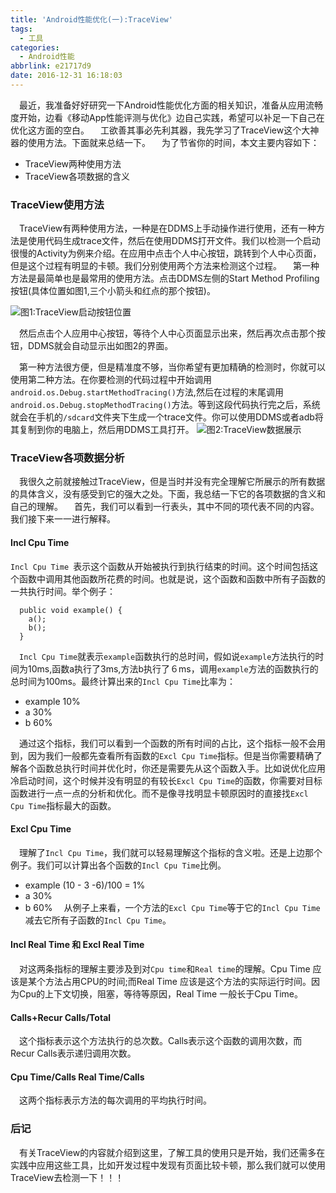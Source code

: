 ```yaml
---
title: 'Android性能优化(一):TraceView'
tags:
  - 工具
categories:
  - Android性能
abbrlink: e21717d9
date: 2016-12-31 16:18:03
---
```



&emsp;最近，我准备好好研究一下Android性能优化方面的相关知识，准备从应用流畅度开始，边看《移动App性能评测与优化》边自己实践，希望可以补足一下自己在优化这方面的空白。
&emsp;工欲善其事必先利其器，我先学习了TraceView这个大神器的使用方法。下面就来总结一下。
&emsp;为了节省你的时间，本文主要内容如下：
- TraceView两种使用方法
- TraceView各项数据的含义

### TraceView使用方法
&emsp;TraceView有两种使用方法，一种是在DDMS上手动操作进行使用，还有一种方法是使用代码生成trace文件，然后在使用DDMS打开文件。我们以检测一个启动很慢的Activity为例来介绍。在应用中点击个人中心按钮，跳转到个人中心页面，但是这个过程有明显的卡顿。我们分别使用两个方法来检测这个过程。
&emsp;第一种方法是最简单也是最常用的使用方法。点击DDMS左侧的Start Method Profiling按钮(具体位置如图1,三个小箭头和红点的那个按钮)。

![图1:TraceView启动按钮位置](http://7xrxif.com1.z0.glb.clouddn.com/20161231-tools-TraceView.png)

&emsp;然后点击个人应用中心按钮，等待个人中心页面显示出来，然后再次点击那个按钮，DDMS就会自动显示出如图2的界面。

&emsp;第一种方法很方便，但是精准度不够，当你希望有更加精确的检测时，你就可以使用第二种方法。在你要检测的代码过程中开始调用`android.os.Debug.startMethodTracing()`方法,然后在过程的末尾调用`android.os.Debug.stopMethodTracing()`方法。等到这段代码执行完之后，系统就会在手机的`/sdcard`文件夹下生成一个trace文件。你可以使用DDMS或者adb将其复制到你的电脑上，然后用DDMS工具打开。
![图2:TraceView数据展示](http://7xrxif.com1.z0.glb.clouddn.com/20161231-tools-data.png)

### TraceView各项数据分析
&emsp;我很久之前就接触过TraceView，但是当时并没有完全理解它所展示的所有数据的具体含义，没有感受到它的强大之处。下面，我总结一下它的各项数据的含义和自己的理解。
&emsp;首先，我们可以看到一行表头，其中不同的项代表不同的内容。我们接下来一一进行解释。

#### Incl Cpu Time
`Incl Cpu Time `表示这个函数从开始被执行到执行结束的时间。这个时间包括这个函数中调用其他函数所花费的时间。也就是说，这个函数和函数中所有子函数的一共执行时间。举个例子：
```
  public void example() {
    a();
    b();
  }
```
&emsp;`Incl Cpu Time`就表示`example`函数执行的总时间，假如说`example`方法执行的时间为10ms,函数a执行了3ms,方法b执行了６ms，调用`example`方法的函数执行的总时间为100ms。最终计算出来的`Incl Cpu Time`比率为：
- example 10%
- a 30%
- b 60%

&emsp;通过这个指标，我们可以看到一个函数的所有时间的占比，这个指标一般不会用到，因为我们一般都先查看所有函数的`Excl Cpu Time`指标。但是当你需要精确了解各个函数总执行时间并优化时，你还是需要先从这个函数入手。比如说优化应用冷启动时间，这个时候并没有明显的有较长`Excl Cpu Time`的函数，你需要对目标函数进行一点一点的分析和优化。而不是像寻找明显卡顿原因时的直接找`Excl Cpu Time`指标最大的函数。

#### Excl Cpu Time
&emsp;理解了`Incl Cpu Time`，我们就可以轻易理解这个指标的含义啦。还是上边那个例子。我们可以计算出各个函数的`Incl Cpu Time`比例。
- example (10 - 3 -6)/100 = 1%
- a 30%
- b 60%
&emsp;从例子上来看，一个方法的`Excl Cpu Time`等于它的`Incl Cpu Time`减去它所有子函数的`Incl Cpu Time`。

#### Incl Real Time 和 Excl Real Time
&emsp;对这两条指标的理解主要涉及到对`Cpu time`和`Real time`的理解。Cpu Time 应该是某个方法占用CPU的时间;而Real Time 应该是这个方法的实际运行时间。因为Cpu的上下文切换，阻塞，等待等原因，Real Time 一般长于Cpu Time。
#### Calls+Recur Calls/Total
&emsp;这个指标表示这个方法执行的总次数。Calls表示这个函数的调用次数，而Recur Calls表示递归调用次数。

#### Cpu Time/Calls Real Time/Calls
&emsp;这两个指标表示方法的每次调用的平均执行时间。


### 后记
&emsp;有关TraceView的内容就介绍到这里，了解工具的使用只是开始，我们还需多在实践中应用这些工具，比如开发过程中发现有页面比较卡顿，那么我们就可以使用TraceView去检测一下！！！
